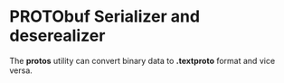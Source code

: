 # PROTObuf Serializer and deserealizer

The **protos** utility can convert binary data to **.textproto** format and vice versa.
